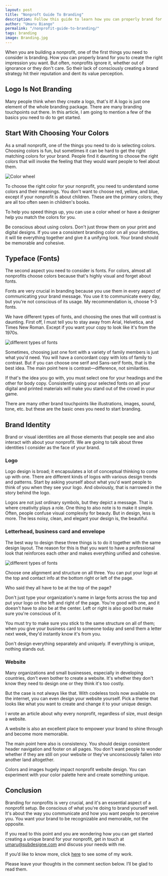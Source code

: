 ```yaml
---
layout: post
title: "Nonproft Guide To Branding"
description: Follow this guide to learn how you can properly brand for you to create the right impression you want.
author: "Umaru Biango"
permalink: "/nonprofit-guide-to-branding/"
tags: branding
image: Branding.jpg
---
```


When you are building a nonprofit, one of the first things you need to consider is branding. How you can properly brand for you to create the right impression you want. But often, nonprofits ignore it, whether out of ignorance or they don't care. So their lack of consciously creating a brand strategy hit their reputation and dent its value perception.   

## Logo Is Not Branding
Many people think when they create a logo, that's it! A logo is just one element of the whole branding package. There are many branding touchpoints out there. In this article, I am going to mention a few of the basics you need to do to get started. 

## Start With Choosing Your Colors
As a small nonprofit, one of the things you need to do is selecting colors. Choosing colors is fun, but sometimes it can be hard to get the right matching colors for your brand. People find it daunting to choose the right colors that will invoke the feeling that they would want people to feel about them. 

![Color wheel](https://github.com/SUBiango/blog/blob/gh-pages/assets/img/Color-wheel.jpg)

To choose the right color for your nonprofit, you need to understand some colors and their meanings. You don't want to choose red, yellow, and blue, except if your nonprofit is about children. These are the primary colors; they are all too often seen in children's books. 

To help you speed things up, you can use a color wheel or have a designer help you match the colors for you.

Be conscious about using colors. Don't just throw them on your print and digital designs. If you use a consistent branding color on all your identities, it will tie everything together and give it a unifying look. Your brand should be memorable and cohesive. 

## Typeface (Fonts)
The second aspect you need to consider is fonts. For colors, almost all nonprofits choose colors because that's highly visual and forget about fonts.

Fonts are very crucial in branding because you use them in every aspect of communicating your brand message. You use it to communicate every day, but you're not conscious of its usage. My recommendation is, choose 1–3 fonts.

We have different types of fonts, and choosing the ones that will contrast is daunting. First off, I must tell you to stay away from Arial, Helvetica, and Times New Roman. Except if you want your copy to look like it's from the 1970s.

![different types of fonts](https://github.com/SUBiango/blog/blob/gh-pages/assets/img/Difference-typefaces.jpg)

Sometimes, choosing just one font with a variety of family members is just what you'd need. You will have a concordant copy with lots of family to contrast. But if you can choose one serif and Sans-serif fonts, that is the best idea. The main point here is contrast—difference, not similarities. 

If that's the idea you go with, you must select one for your headings and the other for body copy. Consistently using your selected fonts on all your digital and printed materials will make you stand out of the crowd in your game.  

There are many other brand touchpoints like illustrations, images, sound, tone, etc. but these are the basic ones you need to start branding. 

## Brand Identity
Brand or visual identities are all those elements that people see and also interact with about your nonprofit. We are going to talk about three identities I consider as the face of your brand. 

### Logo
Logo design is broad; it encapsulates a lot of conceptual thinking to come up with one. There are different kinds of logos with various design trends and patterns. Start by asking yourself about what you'd want people to think of you when they see your logo. And obviously, that is narrowed in the story behind the logo. 

Logos are not just ordinary symbols, but they depict a message. That is where creativity plays a role. One thing to also note is to make it simple. Often, people confuse visual complexity for beauty. But in design, less is more. The less noisy, clean, and elegant your design is, the beautiful.  

### Letterhead, business card and envelope
The best way to design these three things is to do it together with the same design layout. The reason for this is that you want to have a professional look that reinforces each other and makes everything unified and cohesive. 

![different types of fonts](https://github.com/SUBiango/blog/blob/gh-pages/assets/img/Brand-elements.jpg)

Choose one alignment and structure on all three. You can put your logo at the top and contact info at the bottom right or left of the page.  

Who said they all have to be at the top of the page?

Don't just type your organization's name in large fonts across the top and put your logo on the left and right of the page. You're good with one, and it doesn't have to also be at the center. Left or right is also good but make sure you're conscious of it. 

You must try to make sure you stick to the same structure on all of them; when you give your business card to someone today and send them a letter next week, they'd instantly know it's from you. 

Don't design everything separately and uniquely. If everything is unique, nothing stands out. 

### Website
Many organizations and small businesses, especially in developing countries, don't even bother to create a website. It's whether they don't know they need to design one or they think it's too costly.  

But the case is not always like that. With codeless tools now available on the internet, you can even design your website yourself. Pick a theme that looks like what you want to create and change it to your unique design.

I wrote an article about why every nonprofit, regardless of size, must design a website.

A website is also an excellent place to empower your brand to shine through and become more memorable. 

The main point here also is consistency. You should design consistent header navigation and footer on all pages. You don't want people to wonder whether if they are still on your website or they've unconsciously fallen into another land altogether. 

Colors and images hugely impact nonprofit website design. You can experiment with your color palette here and create something unique. 

## Conclusion
Branding for nonprofits is very crucial, and it's an essential aspect of a nonprofit setup. Be conscious of what you're doing to brand yourself well. It's about the way you communicate and how you want people to perceive you. You want your brand to be recognizable and memorable, not the opposite. 

If you read to this point and you are wondering how you can get started creating a unique brand for your nonprofit, get in touch at umaru@subdesigne.com and discuss your needs with me. 

If you’d like to know more, click [here](https://subdesigne.com/) to see some of my work.

Please leave your thoughts in the comment section below. I’ll be glad to read them. 

